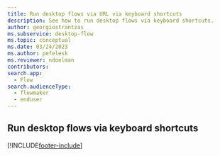 ```yaml
---
title: Run desktop flows via URL via keyboard shortcuts
description: See how to run desktop flows via keyboard shortcuts.
author: georgiostrantzas
ms.subservice: desktop-flow
ms.topic: conceptual
ms.date: 03/24/2023
ms.author: pefelesk
ms.reviewer: ndoelman
contributors:
search.app: 
  - Flow 
search.audienceType: 
  - flowmaker
  - enduser
---
```


## Run desktop flows via keyboard shortcuts


[!INCLUDE[footer-include](../includes/footer-banner.md)]

